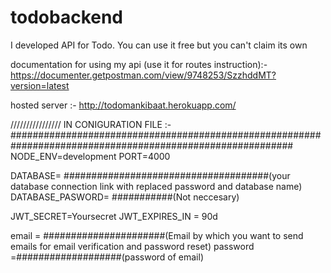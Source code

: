 # todobackend

I developed API for Todo.
You can use it free but you can't claim its own

documentation for using my api (use it for routes instruction):-
https://documenter.getpostman.com/view/9748253/SzzhddMT?version=latest


hosted server :- http://todomankibaat.herokuapp.com/


//////////////// IN CONIGURATION FILE :-
###########################################################################################################
NODE_ENV=development
PORT=4000

DATABASE= #####################################(your database connection link with replaced password and database name)
DATABASE_PASWORD= ###########(Not neccesary)

JWT_SECRET=Yoursecret
JWT_EXPIRES_IN = 90d



email = ######################(Email by which you want to send emails for email verification and password reset)
password =###################(password of email)
